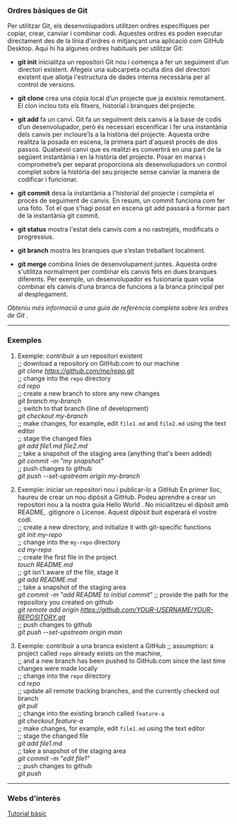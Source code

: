### Ordres bàsiques de Git

Per utilitzar Git, els desenvolupadors utilitzen ordres específiques per copiar, crear, canviar i combinar codi. Aquestes ordres es poden executar directament des de la línia d'ordres o mitjançant una aplicació com GitHub Desktop. Aquí hi ha algunes ordres habituals per utilitzar Git:

- **git init** inicialitza un repositori Git nou i comença a fer un seguiment d’un directori existent. Afegeix una subcarpeta oculta dins del directori existent que allotja l'estructura de dades interna necessària per al control de versions.

- **git clone** crea una còpia local d’un projecte que ja existeix remotament. El clon inclou tots els fitxers, historial i branques del projecte.
  
- **git add** fa un canvi. Git fa un seguiment dels canvis a la base de codis d’un desenvolupador, però és necessari escenificar i fer una instantània dels canvis per incloure’ls a la història del projecte. Aquesta ordre realitza la posada en escena, la primera part d'aquest procés de dos passos. Qualsevol canvi que es realitzi es convertirà en una part de la següent instantània i en la història del projecte. Posar en marxa i comprometre’s per separat proporciona als desenvolupadors un control complet sobre la història del seu projecte sense canviar la manera de codificar i funcionar.
	
- **git commit** desa la instantània a l'historial del projecte i completa el procés de seguiment de canvis. En resum, un commit funciona com fer una foto. Tot el que s’hagi posat en escena git add passarà a formar part de la instantània git commit.
 
- **git status** mostra l'estat dels canvis com a no rastrejats, modificats o progressius.
	
- **git branch** mostra les branques que s’estan treballant localment.

- **git merge** combina línies de desenvolupament juntes. Aquesta ordre s'utilitza normalment per combinar els canvis fets en dues branques diferents. Per exemple, un desenvolupador es fusionaria quan volia combinar els canvis d'una branca de funcions a la branca principal per al desplegament.

*Obteniu més informació a una guia de referència completa sobre les ordres de Git .*

---------------------------------------------------------
### Exemples
1. Exemple: contribuir a un repositori existent  
;; download a repository on GitHub.com to our machine  
*git clone https://github.com/me/repo.git*  
;; change into the `repo` directory  
*cd repo*  
;; create a new branch to store any new changes  
*git branch my-branch*  
;; switch to that branch (line of development)  
*git checkout my-branch*  
;; make changes, for example, edit `file1.md` and `file2.md` using the text editor  
;; stage the changed files  
*git add file1.md file2.md*  
;; take a snapshot of the staging area (anything that's been added)  
*git commit -m "my snapshot"*  
;; push changes to github  
*git push --set-upstream origin my-branch*

2. Exemple: iniciar un repositori nou i publicar-lo a GitHub
En primer lloc, haureu de crear un nou dipòsit a GitHub. Podeu aprendre a crear un repositori nou a la nostra guia Hello World . No inicialitzeu el dipòsit amb README, .gitignore o License. Aquest dipòsit buit esperarà el vostre codi.  
;; create a new directory, and initialize it with git-specific functions  
*git init my-repo*  
;; change into the `my-repo` directory  
*cd my-repo*  
;; create the first file in the project  
*touch README.md*  
;; git isn't aware of the file, stage it  
*git add README.md*  
;; take a snapshot of the staging area  
*git commit -m "add README to initial commit"*
;; provide the path for the repository you created on github  
*git remote add origin https://github.com/YOUR-USERNAME/YOUR-REPOSITORY.git*  
;; push changes to github  
*git push --set-upstream origin main*

3. Exemple: contribuir a una branca existent a GitHub
;; assumption: a project called `repo` already exists on the machine,  
;; and a new branch has been pushed to GitHub.com since the last time changes were made locally  
;; change into the `repo` directory  
*cd repo*  
;; update all remote tracking branches, and the currently checked out branch  
*git pull*  
;; change into the existing branch called `feature-a`  
*git checkout feature-a*  
;; make changes, for example, edit `file1.md` using the text editor  
;; stage the changed file  
*git add file1.md*  
;; take a snapshot of the staging area  
*git commit -m "edit file1"*  
;; push changes to github  
*git push*

---------------------------------------------------------
### Webs d'interès
[Tutorial bàsic](https://www.freecodecamp.org/espanol/news/guia-para-principiantes-de-git-y-github)

